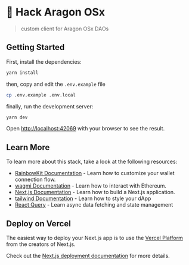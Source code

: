 # 🦅 Hack Aragon OSx

> custom client for Aragon OSx DAOs

## Getting Started

First, install the dependencies:

```bash
yarn install
```

then, copy and edit the `.env.example` file

```bash
cp .env.example .env.local
```

finally, run the development server:

```bash
yarn dev
```

Open [http://localhost:42069](http://localhost:42049) with your browser to see the result.

## Learn More

To learn more about this stack, take a look at the following resources:

- [RainbowKit Documentation](https://rainbowkit.com) - Learn how to customize your wallet connection flow.
- [wagmi Documentation](https://wagmi.sh) - Learn how to interact with Ethereum.
- [Next.js Documentation](https://nextjs.org/docs) - Learn how to build a Next.js application.
- [tailwind Documentation](https://tailwindcss.com/) - Learn how to style your dApp
- [React Query](https://tanstack.com/query/v4/docs/) - Learn async data fetching and state management

## Deploy on Vercel

The easiest way to deploy your Next.js app is to use the [Vercel Platform](https://vercel.com/new?utm_medium=default-template&filter=next.js&utm_source=create-next-app&utm_campaign=create-next-app-readme) from the creators of Next.js.

Check out the [Next.js deployment documentation](https://nextjs.org/docs/deployment) for more details.
